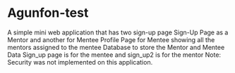 # Agunfon-test
A simple mini web application that has two sign-up page 
Sign-Up Page as a Mentor and another for Mentee 
Profile Page for Mentee showing all the mentors assigned to the mentee 
Database to store the Mentor and Mentee Data 
Sign_up page is for the mentee and sign_up2 is for the mentor 
Note: Security was not implemented on this application.
